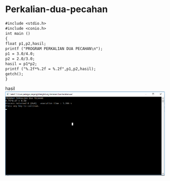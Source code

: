 # Perkalian-dua-pecahan

    #include <stdio.h>
    #include <conio.h>
    int main ()
    {
    float p1,p2,hasil;
    printf ("PROGRAM PERKALIAN DUA PECAHAN\n");
    p1 = 3.0/4.0;
    p2 = 2.0/3.0;
    hasil = p1*p2;
    printf ("%.2f*%.2f = %.2f",p1,p2,hasil);
    getch();
    }




hasil![img](https://github.com/Masdiaditia/Perkalian-dua-pecahan/blob/master/perkalian%20dua%20pecahan.png?raw=true)
